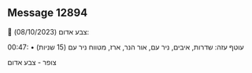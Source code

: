 ## Message 12894

🔴 צבע אדום (08/10/2023):

00:47:
• עוטף עזה: שדרות, איבים, ניר עם, אור הנר, ארז, מטווח ניר עם (15 שניות)

צופר - צבע אדום

